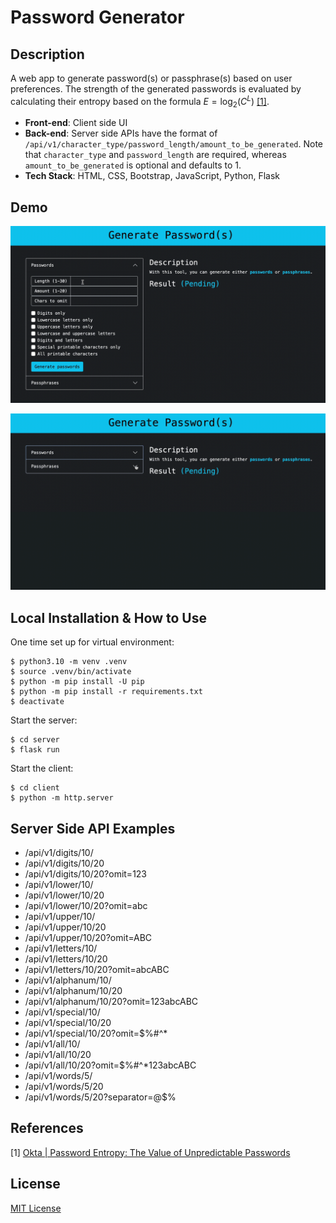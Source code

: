 # Password Generator

## Description

A web app to generate password(s) or passphrase(s) based on user preferences. The strength of the generated passwords is evaluated by calculating their entropy based on the formula $E = \log_2(C^L)$ [[1]](#references).

- ****Front-end****: Client side UI
- ****Back-end****: Server side APIs have the format of `/api/v1/character_type/password_length/amount_to_be_generated`. Note that `character_type` and `password_length` are required, whereas `amount_to_be_generated` is optional and defaults to 1.
- ****Tech Stack****: HTML, CSS, Bootstrap, JavaScript, Python, Flask

## Demo

![Generate Password(s)](assets/passwords.gif)

![Generate Passphrase(s)](assets/passphrase.gif)

## Local Installation & How to Use

One time set up for virtual environment:
```console
$ python3.10 -m venv .venv
$ source .venv/bin/activate
$ python -m pip install -U pip
$ python -m pip install -r requirements.txt
$ deactivate
```

Start the server:
```console
$ cd server
$ flask run
```

Start the client:
```console
$ cd client
$ python -m http.server 
```

## Server Side API Examples
- /api/v1/digits/10/
- /api/v1/digits/10/20
- /api/v1/digits/10/20?omit=123
- /api/v1/lower/10/
- /api/v1/lower/10/20
- /api/v1/lower/10/20?omit=abc
- /api/v1/upper/10/
- /api/v1/upper/10/20
- /api/v1/upper/10/20?omit=ABC
- /api/v1/letters/10/
- /api/v1/letters/10/20
- /api/v1/letters/10/20?omit=abcABC
- /api/v1/alphanum/10/
- /api/v1/alphanum/10/20
- /api/v1/alphanum/10/20?omit=123abcABC
- /api/v1/special/10/
- /api/v1/special/10/20
- /api/v1/special/10/20?omit=$%#^*
- /api/v1/all/10/
- /api/v1/all/10/20
- /api/v1/all/10/20?omit=$%#^*123abcABC
- /api/v1/words/5/
- /api/v1/words/5/20
- /api/v1/words/5/20?separator=@$%

## References

[1] [Okta | Password Entropy: The Value of Unpredictable Passwords](https://www.okta.com/identity-101/password-entropy/)

## License

[MIT License](LICENSE)

